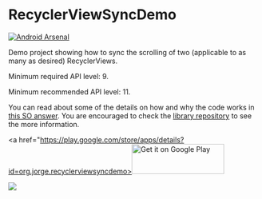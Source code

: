 RecyclerViewSyncDemo
====================
[![Android Arsenal](https://img.shields.io/badge/Android%20Arsenal-RecyclerViewSyncDemo-green.svg?style=flat)](https://android-arsenal.com/details/3/2162)

Demo project showing how to sync the scrolling of two (applicable to as many as desired) RecyclerViews.

Minimum required API level: 9.

Minimum recommended API level: 11.

You can read about some of the details on how and why the code works in [this SO answer](http://stackoverflow.com/questions/30702726/sync-scrolling-of-multiple-recyclerviews/31359767#31359767). You are 
encouraged to check the [library repository](https://github.com/Stoyicker/AligningRecyclerView) 
to see the more information.

<a href="https://play.google.com/store/apps/details?id=org.jorge.recyclerviewsyncdemo><img alt="Get it on Google Play" src="https://play.google.com/intl/en_us/badges/images/apps/en-play-badge.png" width="185" height="60"/></a>

<img src="demo/resources/screen_recording_demo.gif" />
